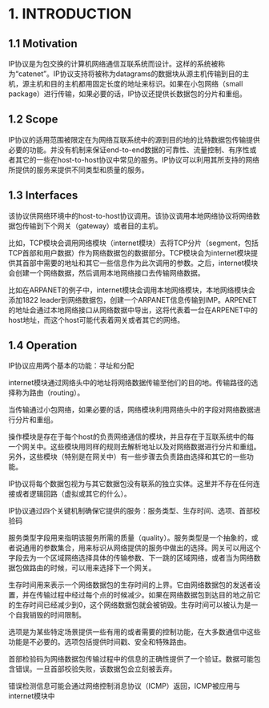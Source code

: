 # 1. INTRODUCTION
## 1.1 Motivation
IP协议是为包交换的计算机网络通信互联系统而设计。这样的系统被称为“catenet”。IP协议支持将被称为datagrams的数据块从源主机传输到目的主机，源主机和目的主机都用固定长度的地址来标识。如果在小包网络（small package）进行传输，如果必要的话，IP协议还提供长数据包的分片和重组。
## 1.2 Scope
IP协议的适用范围被限定在为网络互联系统中的源到目的地的比特数据包传输提供必要的功能。并没有机制来保证end-to-end数据的可靠性、流量控制、有序性或者其它的一些在host-to-host协议中常见的服务。IP协议可以利用其所支持的网络所提供的服务来提供不同类型和质量的服务。
## 1.3 Interfaces
该协议供网络环境中的host-to-host协议调用。该协议调用本地网络协议将网络数据包传输到下个网关（gateway）或者目的主机。  

比如，TCP模块会调用网络模块（internet模块）去将TCP分片（segment，包括TCP首部和用户数据）作为网络数据包的数据部分。TCP模块会为internet模块提供其首部中需要的地址和其它一些信息作为此次调用的参数。之后，internet模块会创建一个网络数据，然后调用本地网络接口去传输网络数据。

比如在ARPANET的例子中，internet模块会调用本地网络模块，本地网络模块会添加1822 leader到网络数据包，创建一个ARPANET信息传输到IMP。ARPENET的地址会通过本地网络接口从网络数据中导出，这将代表着一台在ARPENET中的host地址，而这个host可能代表着网关或者其它的网络。

## 1.4 Operation
IP协议应用两个基本的功能：寻址和分配

internet模块通过网络头中的地址将网络数据传输至他们的目的地。传输路径的选择称为路由（routing）。

当传输通过小包网络，如果必要的话，网络模块利用网络头中的字段对网络数据进行分片和重组。

操作模块是存在于每个host的负责网络通信的模块，并且存在于互联系统中的每一个网关中。这些模块用同样的规则去解析地址以及对网络数据进行分片和重组。另外，这些模块（特别是在网关中）有一些步骤去负责路由选择和其它的一些功能。

IP协议将每个数据包视为与其它数据包没有联系的独立实体。这里并不存在任何连接或者逻辑回路（虚拟或其它的什么）。

IP协议通过四个关键机制确保它提供的服务：服务类型、生存时间、选项、首部校验码

服务类型字段用来指明该服务所需的质量（quality）。服务类型是一个抽象的，或者说通用的参数集合，用来标识从网络提供的服务中做出的选择。网关可以用这个字段去为一个区域网络选择具体的传输参数、下一跳的区域网络，或者当为网络数据包做路由的时候，可以用来选择下一个网关。

生存时间用来表示一个网络数据包的生存时间的上界。它由网络数据包的发送者设置，并在传输过程中经过每个点的时候减少。如果在网络数据包到达目的地之前它的生存时间已经减少到0，这个网络数据包就会被销毁。生存时间可以被认为是一个自我销毁的时间限制。

选项是为某些特定场景提供一些有用的或者需要的控制功能，在大多数通信中这些功能是不必要的。选项包括提供时间戳、安全和特殊路由。

首部检验码为网络数据包传输过程中的信息的正确性提供了一个验证。数据可能包含错误。一旦首部校验失败，该数据包会立刻被丢弃。

错误检测信息可能会通过网络控制消息协议（ICMP）返回，ICMP被应用与internet模块中
